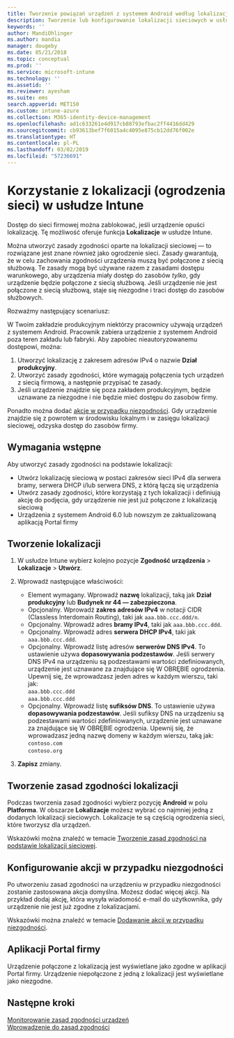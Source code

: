 ```yaml
---
title: Tworzenie powiązań urządzeń z systemem Android według lokalizacji sieciowej w usłudze Microsoft Intune — Azure | Microsoft Docs
description: Tworzenie lub konfigurowanie lokalizacji sieciowych w usłudze Microsoft Intune dla urządzeń z systemem Android. Urządzenia można oznaczać jako niezgodne w oparciu o lokalizację sieciową urządzenia. Jeśli urządzenie jest przenoszone poza lokalizację sieciową, można zablokować dostęp do zasobów firmy.
keywords: ''
author: MandiOhlinger
ms.author: mandia
manager: dougeby
ms.date: 05/21/2018
ms.topic: conceptual
ms.prod: ''
ms.service: microsoft-intune
ms.technology: ''
ms.assetid: ''
ms.reviewer: ayesham
ms.suite: ems
search.appverid: MET150
ms.custom: intune-azure
ms.collection: M365-identity-device-management
ms.openlocfilehash: ad1c633261e4d917cb88793efbac2ff4416dd429
ms.sourcegitcommit: cb93613bef7f6015a4c4095e875cb12dd76f002e
ms.translationtype: HT
ms.contentlocale: pl-PL
ms.lasthandoff: 03/02/2019
ms.locfileid: "57236691"
---
```

# <a name="use-locations-network-fence-in-intune"></a>Korzystanie z lokalizacji (ogrodzenia sieci) w usłudze Intune

Dostęp do sieci firmowej można zablokować, jeśli urządzenie opuści lokalizację. Tę możliwość oferuje funkcja **Lokalizacje** w usłudze Intune. 

Można utworzyć zasady zgodności oparte na lokalizacji sieciowej — to rozwiązane jest znane również jako ogrodzenie sieci. Zasady gwarantują, że w celu zachowania zgodności urządzenia muszą być połączone z siecią służbową. Te zasady mogą być używane razem z zasadami dostępu warunkowego, aby urządzenia miały dostęp do zasobów *tylko*, gdy urządzenie będzie połączone z siecią służbową. Jeśli urządzenie nie jest połączone z siecią służbową, staje się niezgodne i traci dostęp do zasobów służbowych.

Rozważmy następujący scenariusz:

W Twoim zakładzie produkcyjnym niektórzy pracownicy używają urządzeń z systemem Android. Pracownik zabiera urządzenie z systemem Android poza teren zakładu lub fabryki. Aby zapobiec nieautoryzowanemu dostępowi, można:

1. Utworzyć lokalizację z zakresem adresów IPv4 o nazwie **Dział produkcyjny**.
2. Utworzyć zasady zgodności, które wymagają połączenia tych urządzeń z siecią firmową, a następnie przypisać te zasady.
3. Jeśli urządzenie znajdzie się poza zakładem produkcyjnym, będzie uznawane za niezgodne i nie będzie mieć dostępu do zasobów firmy.

Ponadto można dodać [akcje w przypadku niezgodności](#configure-the-actions-for-noncompliance). Gdy urządzenie znajdzie się z powrotem w środowisku lokalnym i w zasięgu lokalizacji sieciowej, odzyska dostęp do zasobów firmy.

## <a name="prerequisites"></a>Wymagania wstępne

Aby utworzyć zasady zgodności na podstawie lokalizacji:

- Utwórz lokalizację sieciową w postaci zakresów sieci IPv4 dla serwera bramy, serwera DHCP i/lub serwera DNS, z którą łączą się urządzenia
- Utwórz zasady zgodności, które korzystają z tych lokalizacji i definiują akcję do podjęcia, gdy urządzenie nie jest już połączone z lokalizacją sieciową
- Urządzenia z systemem Android 6.0 lub nowszym ze zaktualizowaną aplikacją Portal firmy

## <a name="create-a-location"></a>Tworzenie lokalizacji

1. W usłudze Intune wybierz kolejno pozycje **Zgodność urządzenia** > **Lokalizacje** > **Utwórz**.

2. Wprowadź następujące właściwości:  

   - Element wymagany. Wprowadź **nazwę** lokalizacji, taką jak **Dział produkcyjny** lub **Budynek nr 44 — zabezpieczona**.
   - Opcjonalny. Wprowadź **zakres adresów IPv4** w notacji CIDR (Classless Interdomain Routing), taki jak `aaa.bbb.ccc.ddd/n`.
   - Opcjonalny. Wprowadź adres **bramy IPv4**, taki jak `aaa.bbb.ccc.ddd`.
   - Opcjonalny. Wprowadź adres **serwera DHCP IPv4**, taki jak `aaa.bbb.ccc.ddd`.
   - Opcjonalny. Wprowadź listę adresów **serwerów DNS IPv4**. To ustawienie używa **dopasowywania podzestawów**. Jeśli serwery DNS IPv4 na urządzeniu są podzestawami wartości zdefiniowanych, urządzenie jest uznawane za znajdujące się W OBRĘBIE ogrodzenia. Upewnij się, że wprowadzasz jeden adres w każdym wierszu, taki jak:  
     `aaa.bbb.ccc.ddd`  
     `aaa.bbb.ccc.ddd`
   - Opcjonalny. Wprowadź listę **sufiksów DNS**. To ustawienie używa **dopasowywania podzestawów**. Jeśli sufiksy DNS na urządzeniu są podzestawami wartości zdefiniowanych, urządzenie jest uznawane za znajdujące się W OBRĘBIE ogrodzenia. Upewnij się, że wprowadzasz jedną nazwę domeny w każdym wierszu, taką jak:  
     `contoso.com`  
     `contoso.org`

3. **Zapisz** zmiany.

## <a name="create-the-location-compliance-policy"></a>Tworzenie zasad zgodności lokalizacji

Podczas tworzenia zasad zgodności wybierz pozycję **Android** w polu **Platforma**. W obszarze **Lokalizacje** możesz wybrać co najmniej jedną z dodanych lokalizacji sieciowych. Lokalizacje te są częścią ogrodzenia sieci, które tworzysz dla urządzeń.

Wskazówki można znaleźć w temacie [Tworzenie zasad zgodności na podstawie lokalizacji sieciowej](compliance-policy-create-android.md#locations).

## <a name="configure-the-actions-for-noncompliance"></a>Konfigurowanie akcji w przypadku niezgodności

Po utworzeniu zasad zgodności na urządzeniu w przypadku niezgodności zostanie zastosowana akcja domyślna. Możesz dodać więcej akcji. Na przykład dodaj akcję, która wysyła wiadomość e-mail do użytkownika, gdy urządzenie nie jest już zgodne z lokalizacjami.

Wskazówki można znaleźć w temacie [Dodawanie akcji w przypadku niezgodności](actions-for-noncompliance.md).

## <a name="company-portal-app"></a>Aplikacji Portal firmy

Urządzenie połączone z lokalizacją jest wyświetlane jako zgodne w aplikacji Portal firmy. Urządzenie niepołączone z jedną z lokalizacji jest wyświetlane jako niezgodne.

## <a name="next-steps"></a>Następne kroki
[Monitorowanie zasad zgodności urządzeń](compliance-policy-monitor.md)  
[Wprowadzenie do zasad zgodności](device-compliance-get-started.md)
